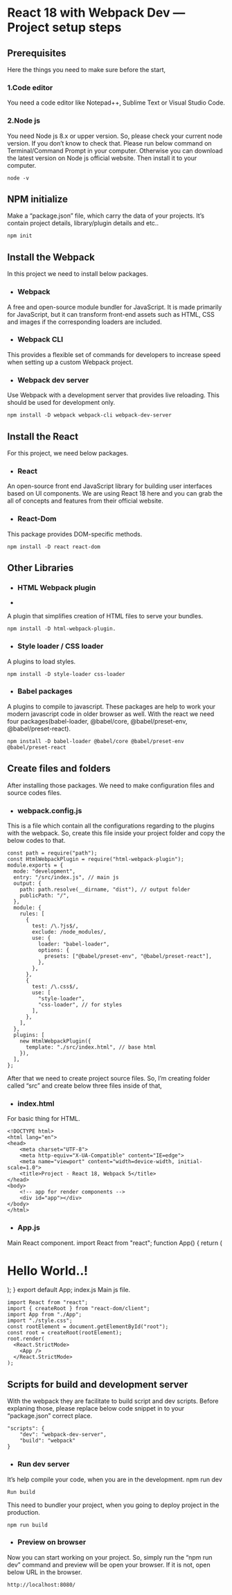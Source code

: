 # React 18 with Webpack Dev — Project setup steps

## Prerequisites
Here the things you need to make sure before the start,

### 1.Code editor
You need a code editor like Notepad++, Sublime Text or Visual Studio Code.

### 2.Node js
You need Node js 8.x or upper version. So, please check your current node version.
If you don’t know to check that. Please run below command on Terminal/Command Prompt in your computer. Otherwise you can download the latest version on Node js official website. Then install it to your computer.

````
node -v
````

## NPM initialize

Make a “package.json” file, which carry the data of your projects. It’s contain project details, library/plugin details and etc..

````
npm init
````

## Install the Webpack
In this project we need to install below packages.

* ### Webpack
A free and open-source module bundler for JavaScript. It is made primarily for JavaScript, but it can transform front-end assets such as HTML, CSS and images if the corresponding loaders are included.

* ### Webpack CLI
This provides a flexible set of commands for developers to increase speed when setting up a custom Webpack project.

* ### Webpack dev server
Use Webpack with a development server that provides live reloading. This should be used for development only.

````
npm install -D webpack webpack-cli webpack-dev-server
````

## Install the React
For this project, we need below packages.

* ### React
An open-source front end JavaScript library for building user interfaces based on UI components.
We are using React 18 here and you can grab the all of concepts and features from their official website.
* ### React-Dom
This package provides DOM-specific methods.

````
npm install -D react react-dom
````
## Other Libraries
* ### HTML Webpack plugin
* 
A plugin that simplifies creation of HTML files to serve your bundles.
````
npm install -D html-webpack-plugin.
````

* ### Style loader / CSS loader
A plugins to load styles.

````
npm install -D style-loader css-loader
````

* ### Babel packages
A plugins to compile to javascript. These packages are help to work your modern javascript code in older browser as well. With the react we need four packages(babel-loader, @babel/core, @babel/preset-env, @babel/preset-react).

````
npm install -D babel-loader @babel/core @babel/preset-env @babel/preset-react
````

## Create files and folders
After installing those packages. We need to make configuration files and source codes files.

* ### webpack.config.js
This is a file which contain all the configurations regarding to the plugins with the webpack. So, create this file inside your project folder and copy the below codes to that.

````
const path = require("path");
const HtmlWebpackPlugin = require("html-webpack-plugin");
module.exports = {
  mode: "development",
  entry: "/src/index.js", // main js
  output: {
    path: path.resolve(__dirname, "dist"), // output folder
    publicPath: "/",
  },
  module: {
    rules: [
      {
        test: /\.?js$/,
        exclude: /node_modules/,
        use: {
          loader: "babel-loader",
          options: {
            presets: ["@babel/preset-env", "@babel/preset-react"],
          },
        },
      },
      {
        test: /\.css$/,
        use: [
          "style-loader",
          "css-loader", // for styles
        ],
      },
    ],
  },
  plugins: [
    new HtmlWebpackPlugin({
      template: "./src/index.html", // base html
    }),
  ],
};
````
After that we need to create project source files. So, I’m creating folder called “src” and create below three files inside of that,

* ### index.html
For basic thing for HTML.

````
<!DOCTYPE html>
<html lang="en">
<head>
    <meta charset="UTF-8">
    <meta http-equiv="X-UA-Compatible" content="IE=edge">
    <meta name="viewport" content="width=device-width, initial-scale=1.0">
    <title>Project - React 18, Webpack 5</title>
</head>
<body>
    <!-- app for render components -->
    <div id="app"></div>
</body>
</html>
````

* ### App.js
Main React component.
import React from "react";
function App() {
  return (
    <div className="App">
      <h1>Hello World..!</h1>
    </div>
  );
}
export default App;
index.js
Main js file.

````
import React from "react";
import { createRoot } from "react-dom/client";
import App from "./App";
import "./style.css";
const rootElement = document.getElementById("root");
const root = createRoot(rootElement);
root.render(
  <React.StrictMode>
    <App />
  </React.StrictMode>
);
````

## Scripts for build and development server

With the webpack they are facilitate to build script and dev scripts. Before explaning those, please replace below code snippet in to your “package.json” correct place.

````
"scripts": {
    "dev": "webpack-dev-server",
    "build": "webpack"
}
````

* ### Run dev server
It’s help compile your code, when you are in the development.
npm run dev

````
Run build
````

This need to bundler your project, when you going to deploy project in the production.

````
npm run build
````

* ### Preview on browser
Now you can start working on your project. So, simply run the “npm run dev” command and preview will be open your browser. If it is not, open below URL in the browser.

````
http://localhost:8080/
````
